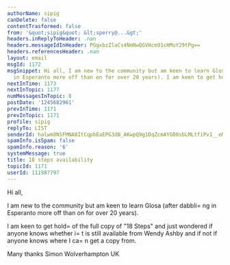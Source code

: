```yaml
---
authorName: sipig
canDelete: false
contentTrasformed: false
from: '&quot;sipig&quot; &lt;sperry@...&gt;'
headers.inReplyToHeader: .nan
headers.messageIdInHeader: PGgxbzZlaCs4NmNwQGVHcm91cHMuY29tPg==
headers.referencesHeader: .nan
layout: email
msgId: 1172
msgSnippet: Hi all, I am new to the community but am keen to learn Glosa (after dabbling
  in Esperanto more off than on for over 20 years). I am keen to get hold of the
nextInTime: 1173
nextInTopic: 1177
numMessagesInTopic: 8
postDate: '1245682961'
prevInTime: 1171
prevInTopic: 1171
profile: sipig
replyTo: LIST
senderId: halwm8NSFMNA8ItCqpbEaEPG3dB_AKwpQ9g1DqZcmAYG00sbLMLtfiPv1__eMF8kBVxiRL1nPxX6l2cpWR5Je7Owz59Zsao
spamInfo.isSpam: false
spamInfo.reason: '6'
systemMessage: true
title: 18 steps availability
topicId: 1171
userId: 111987797
---
```


Hi all,

I am new to the community but am keen to learn Glosa (after dabbli=
ng in Esperanto more off than on for over 20 years).

I am keen to get hold=
 of the full copy of "18 Steps" and just wondered if anyone knows whether i=
t is still available from Wendy Ashby and if not if anyone knows where I ca=
n get a copy from.

Many thanks
Simon
Wolverhampton UK


